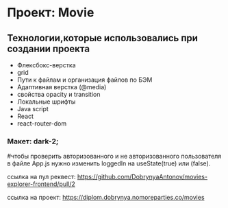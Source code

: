 # Проект: Movie


## Технологии,которые использовались при создании проекта
- Флексбокс-верстка
- grid
- Пути к файлам и организация файлов по БЭМ
- Адаптивная верстка (@media)
- свойства opacity и transition
- Локальные шрифты
- Java script
- React
- react-router-dom


 ### Макет: dark-2;

 #чтобы проверить авторизованного и не авторизованного пользователя в файле App.js нужно изменить loggedIn на useState(true) или (false).

 ссылка на пул реквест: https://github.com/DobrynyaAntonov/movies-explorer-frontend/pull/2

 ссылка на проект: https://diplom.dobrynya.nomoreparties.co/movies

